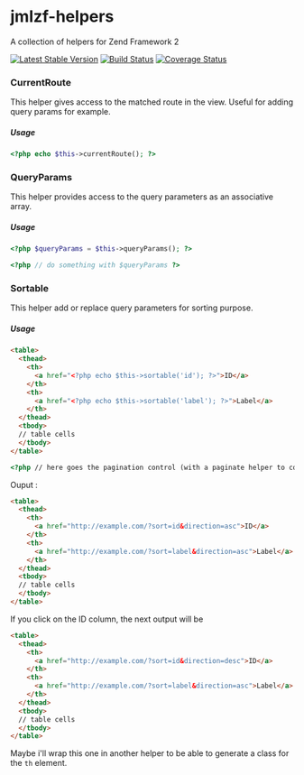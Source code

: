 jmlzf-helpers
=============

A collection of helpers for Zend Framework 2

[![Latest Stable Version](https://poser.pugx.org/jmleroux/jmlzf-helpers/v/stable.png)](https://packagist.org/packages/jmleroux/jmlzf-helpers)
[![Build Status](https://travis-ci.org/jmleroux/jmlzf-helpers.png)](https://travis-ci.org/jmleroux/jmlzf-helpers)
[![Coverage Status](https://coveralls.io/repos/jmleroux/jmlzf-helpers/badge.png)](https://coveralls.io/r/jmleroux/jmlzf-helpers)

### CurrentRoute

This helper gives access to the matched route in the view.
Useful for adding query params for example.

##### Usage
```php
<?php echo $this->currentRoute(); ?>
```

### QueryParams

This helper provides access to the query parameters as an associative array.

##### Usage
```php
<?php $queryParams = $this->queryParams(); ?>

<?php // do something with $queryParams ?>
```

### Sortable

This helper add or replace query parameters for sorting purpose.

##### Usage
```html
<table>
  <thead>
    <th>
      <a href="<?php echo $this->sortable('id'); ?>">ID</a>
    </th>
    <th>
      <a href="<?php echo $this->sortable('label'); ?>">Label</a>
    </th>
  </thead>
  <tbody>
  // table cells
  </tbody>
</table>

<?php // here goes the pagination control (with a paginate helper to come) ?>
```

Ouput :
```html
<table>
  <thead>
    <th>
      <a href="http://example.com/?sort=id&direction=asc">ID</a>
    </th>
    <th>
      <a href="http://example.com/?sort=label&direction=asc">Label</a>
    </th>
  </thead>
  <tbody>
  // table cells
  </tbody>
</table>
```
If you click on the ID column, the next output will be
```html
<table>
  <thead>
    <th>
      <a href="http://example.com/?sort=id&direction=desc">ID</a>
    </th>
    <th>
      <a href="http://example.com/?sort=label&direction=asc">Label</a>
    </th>
  </thead>
  <tbody>
  // table cells
  </tbody>
</table>
```

Maybe i'll wrap this one in another helper to be able to generate a class for the ```th``` element.

